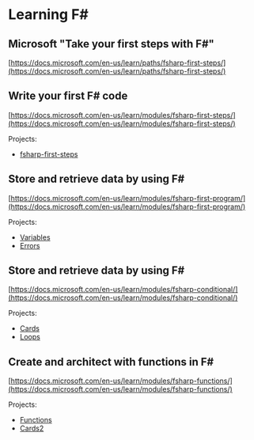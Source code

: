 ﻿Learning F#
======

Microsoft "Take your first steps with F#"
------
[https://docs.microsoft.com/en-us/learn/paths/fsharp-first-steps/](https://docs.microsoft.com/en-us/learn/paths/fsharp-first-steps/)

Write your first F# code
------
[https://docs.microsoft.com/en-us/learn/modules/fsharp-first-steps/](https://docs.microsoft.com/en-us/learn/modules/fsharp-first-steps/)

Projects:
- [fsharp-first-steps](/src/fsharp-first-steps)


Store and retrieve data by using F#
------
[https://docs.microsoft.com/en-us/learn/modules/fsharp-first-program/](https://docs.microsoft.com/en-us/learn/modules/fsharp-first-program/)

Projects:
- [Variables](/src/Variables)
- [Errors](/src/Errors)

Store and retrieve data by using F#
------
[https://docs.microsoft.com/en-us/learn/modules/fsharp-conditional/](https://docs.microsoft.com/en-us/learn/modules/fsharp-conditional/)

Projects:
- [Cards](/src/Cards)
- [Loops](/src/Loops)

Create and architect with functions in F#
------
[https://docs.microsoft.com/en-us/learn/modules/fsharp-functions/](https://docs.microsoft.com/en-us/learn/modules/fsharp-functions/)

Projects:
- [Functions](/src/Functions)
- [Cards2](/src/Cards2)